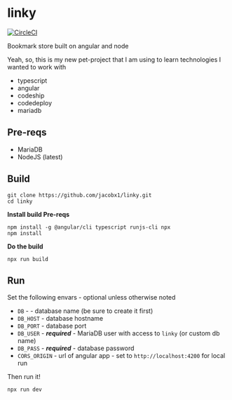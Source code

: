 # linky

[![CircleCI](https://circleci.com/gh/jacobx1/linky.svg?style=svg&circle-token=ab57415f91d75e2f199ce4f98b36e1497cbd1be7)](https://circleci.com/gh/jacobx1/linky)

Bookmark store built on angular and node

Yeah, so, this is my new pet-project that I am using to learn technologies I wanted to work with

- typescript
- angular
- codeship
- codedeploy
- mariadb

## Pre-reqs

- MariaDB
- NodeJS (latest)

## Build

```
git clone https://github.com/jacobx1/linky.git
cd linky
```

**Install build Pre-reqs**

```
npm install -g @angular/cli typescript runjs-cli npx
npm install
```

**Do the build**

```
npx run build
```

## Run

Set the following envars - optional unless otherwise noted

- `DB` -  - database name (be sure to create it first)
- `DB_HOST` - database hostname
- `DB_PORT` - database port
- `DB_USER` - ***required*** - MariaDB user with access to `linky` (or custom db name)
- `DB_PASS` - ***required*** - database password
- `CORS_ORIGIN` - url of angular app - set to `http://localhost:4200` for local run

Then run it!

```
npx run dev
```
